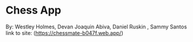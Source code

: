 # Chess App

By: Westley Holmes, Devan Joaquin Abiva, Daniel Ruskin , Sammy Santos
link to site: (https://chessmate-b047f.web.app/)